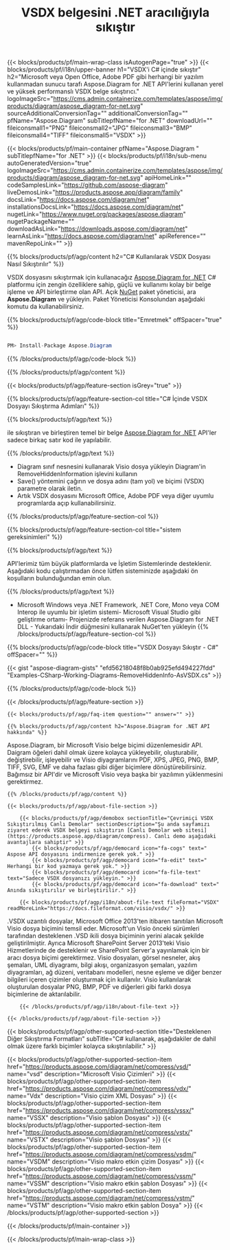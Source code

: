 ﻿---
title: VSDX belgesini .NET aracılığıyla sıkıştır 
weight: 3050
url: /tr/net/compress/vsdx/ 
description: .NET Framework, .NET Core, Mono Platformlarında vsdx dosyasını sıkıştırmak için C# kaynak kodu.
---
{{< blocks/products/pf/main-wrap-class isAutogenPage="true" >}}
{{< blocks/products/pf/i18n/upper-banner h1="VSDX\'i C# içinde sıkıştır" h2="Microsoft veya Open Office, Adobe PDF gibi herhangi bir yazılım kullanmadan sunucu tarafı Aspose.Diagram for .NET API\'lerini kullanan yerel ve yüksek performanslı VSDX belge sıkıştırıcı." logoImageSrc="https://cms.admin.containerize.com/templates/aspose/img/products/diagram/aspose_diagram-for-net.svg" sourceAdditionalConversionTag="" additionalConversionTag="" pfName="Aspose.Diagram" subTitlepfName="for .NET" downloadUrl="" fileiconsmall1="PNG" fileiconsmall2="JPG" fileiconsmall3="BMP" fileiconsmall4="TIFF" fileiconsmall5="VSDX" >}}

{{< blocks/products/pf/main-container pfName="Aspose.Diagram " subTitlepfName="for .NET" >}}
{{< blocks/products/pf/i18n/sub-menu autoGeneratedVersion="true" logoImageSrc="https://cms.admin.containerize.com/templates/aspose/img/products/diagram/aspose_diagram-for-net.svg" apiHomeLink="" codeSamplesLink="https://github.com/aspose-diagram" liveDemosLink="https://products.aspose.app/diagram/family" docsLink="https://docs.aspose.com/diagram/net" installationsDocsLink="https://docs.aspose.com/diagram/net" nugetLink="https://www.nuget.org/packages/aspose.diagram" nugetPackageName="" downloadAsLink="https://downloads.aspose.com/diagram/net" learnAsLink="https://docs.aspose.com/diagram/net" apiReference="" mavenRepoLink="" >}}

{{% blocks/products/pf/agp/content h2="C# Kullanılarak VSDX Dosyası Nasıl Sıkıştırılır" %}}

 VSDX dosyasını sıkıştırmak için kullanacağız
 [Aspose.Diagram for .NET](https://products.aspose.com/diagram/net) 
 C# platformu için zengin özelliklere sahip, güçlü ve kullanımı kolay bir belge işleme ve API birleştirme olan API. Açık
 [NuGet](https://www.nuget.org/packages/aspose.diagram) 
 paket yöneticisi, ara
 **Aspose.Diagram** 
 ve yükleyin. Paket Yöneticisi Konsolundan aşağıdaki komutu da kullanabilirsiniz.

{{% blocks/products/pf/agp/code-block title="Emretmek" offSpacer="true" %}}

```cs

PM> Install-Package Aspose.Diagram


```

{{% /blocks/products/pf/agp/code-block %}}

{{% /blocks/products/pf/agp/content %}}

{{< blocks/products/pf/agp/feature-section isGrey="true" >}}

{{% blocks/products/pf/agp/feature-section-col title="C# İçinde VSDX Dosyayı Sıkıştırma Adımları" %}}

{{% blocks/products/pf/agp/text %}}

 ile sıkıştıran ve birleştiren temel bir belge
 [Aspose.Diagram for .NET](https://products.aspose.com/diagram/net) 
 API'ler sadece birkaç satır kod ile yapılabilir.

{{% /blocks/products/pf/agp/text %}}

+ Diagram sınıf nesnesini kullanarak Visio dosya yükleyin
Diagram'in RemoveHiddenInformation işlevini kullanın
+ Save() yöntemini çağırın ve dosya adını (tam yol) ve biçimi (VSDX) parametre olarak iletin.
+ Artık VSDX dosyasını Microsoft Office, Adobe PDF veya diğer uyumlu programlarda açıp kullanabilirsiniz.

{{% /blocks/products/pf/agp/feature-section-col %}}

{{% blocks/products/pf/agp/feature-section-col title="sistem gereksinimleri" %}}

{{% blocks/products/pf/agp/text %}}

 API'lerimiz tüm büyük platformlarda ve İşletim Sistemlerinde desteklenir. Aşağıdaki kodu çalıştırmadan önce lütfen sisteminizde aşağıdaki ön koşulların bulunduğundan emin olun.

{{% /blocks/products/pf/agp/text %}}

- Microsoft Windows veya .NET Framework, .NET Core, Mono veya COM Interop ile uyumlu bir işletim sistemi- Microsoft Visual Studio gibi geliştirme ortamı- Projenizde referans verilen Aspose.Diagram for .NET DLL - Yukarıdaki İndir düğmesini kullanarak NuGet'ten yükleyin
{{% /blocks/products/pf/agp/feature-section-col %}}

{{% blocks/products/pf/agp/code-block title="VSDX Dosyayı Sıkıştır - C#" offSpacer="" %}}

{{< gist "aspose-diagram-gists" "efd56218048f8b0ab925efd494227fdd" "Examples-CSharp-Working-Diagrams-RemoveHiddenInfo-AsVSDX.cs" >}}


{{% /blocks/products/pf/agp/code-block %}}

{{< /blocks/products/pf/agp/feature-section >}}

    {{< blocks/products/pf/agp/faq-item question="" answer="" >}}
 

<!-- aboutfile Starts -->

    {{% blocks/products/pf/agp/content h2="Aspose.Diagram for .NET API hakkında" %}}

 Aspose.Diagram, bir Microsoft Visio belge biçimi düzenlemesidir API. Daigram öğeleri dahil olmak üzere kolayca yükleyebilir, oluşturabilir, değiştirebilir, işleyebilir ve Visio diyagramlarını PDF, XPS, JPEG, PNG, BMP, TIFF, SVG, EMF ve daha fazlası gibi diğer biçimlere dönüştürebilirsiniz. Bağımsız bir API'dir ve Microsoft Visio veya başka bir yazılımın yüklenmesini gerektirmez.  



    {{% /blocks/products/pf/agp/content %}}

    {{< blocks/products/pf/agp/about-file-section >}}

        {{< blocks/products/pf/agp/demobox sectionTitle="Çevrimiçi VSDX Sıkıştırılmış Canlı Demolar" sectionDescription="Şu anda sayfamızı ziyaret ederek VSDX belgeyi sıkıştırın [Canlı Demolar web sitesi](https://products.aspose.app/diagram/compress). Canlı demo aşağıdaki avantajlara sahiptir" >}}
            {{< blocks/products/pf/agp/democard icon="fa-cogs" text=" Aspose API dosyasını indirmenize gerek yok." >}}
            {{< blocks/products/pf/agp/democard icon="fa-edit" text=" Herhangi bir kod yazmaya gerek yok." >}}
            {{< blocks/products/pf/agp/democard icon="fa-file-text" text="Sadece VSDX dosyanızı yükleyin." >}}
            {{< blocks/products/pf/agp/democard icon="fa-download" text=" Anında sıkıştırılır ve birleştirilir." >}}

        {{< blocks/products/pf/agp/i18n/about-file-text fileFormat="VSDX" readMoreLink="https://docs.fileformat.com/visio/vsdx/" >}}
.VSDX uzantılı dosyalar, Microsoft Office 2013'ten itibaren tanıtılan Microsoft Visio dosya biçimini temsil eder. Microsoft'un Visio önceki sürümleri tarafından desteklenen .VSD ikili dosya biçiminin yerini alacak şekilde geliştirilmiştir. Ayrıca Microsoft SharePoint Server 2013'teki Visio Hizmetlerinde de desteklenir ve SharePoint Server'a yayınlamak için bir aracı dosya biçimi gerektirmez. Visio dosyaları, görsel nesneler, akış şemaları, UML diyagramı, bilgi akışı, organizasyon şemaları, yazılım diyagramları, ağ düzeni, veritabanı modelleri, nesne eşleme ve diğer benzer bilgileri içeren çizimler oluşturmak için kullanılır. Visio kullanılarak oluşturulan dosyalar PNG, BMP, PDF ve diğerleri gibi farklı dosya biçimlerine de aktarılabilir. 

        {{< /blocks/products/pf/agp/i18n/about-file-text >}}

    {{< /blocks/products/pf/agp/about-file-section >}}

<!-- aboutfile Ends -->

{{< blocks/products/pf/agp/other-supported-section title="Desteklenen Diğer Sıkıştırma Formatları" subTitle="C# kullanarak, aşağıdakiler de dahil olmak üzere farklı biçimler kolayca sıkıştırılabilir." >}}

{{< blocks/products/pf/agp/other-supported-section-item href="https://products.aspose.com/diagram/net/compress/vsd/" name="vsd" description="Microsoft Visio Çizimleri" >}}
{{< blocks/products/pf/agp/other-supported-section-item href="https://products.aspose.com/diagram/net/compress/vdx/" name="Vdx" description="Visio çizim XML Dosyası" >}}
{{< blocks/products/pf/agp/other-supported-section-item href="https://products.aspose.com/diagram/net/compress/vssx/" name="VSSX" description="Visio şablon Dosyası" >}}
{{< blocks/products/pf/agp/other-supported-section-item href="https://products.aspose.com/diagram/net/compress/vstx/" name="VSTX" description="Visio şablon Dosyası" >}}
{{< blocks/products/pf/agp/other-supported-section-item href="https://products.aspose.com/diagram/net/compress/vsdm/" name="VSDM" description="Visio makro etkin çizim Dosyası" >}}
{{< blocks/products/pf/agp/other-supported-section-item href="https://products.aspose.com/diagram/net/compress/vssm/" name="VSSM" description="Visio makro etkin şablon Dosyası" >}}
{{< blocks/products/pf/agp/other-supported-section-item href="https://products.aspose.com/diagram/net/compress/vstm/" name="VSTM" description="Visio makro etkin şablon Dosya" >}}
{{< /blocks/products/pf/agp/other-supported-section >}}

{{< /blocks/products/pf/main-container >}}
    
{{< /blocks/products/pf/main-wrap-class >}}